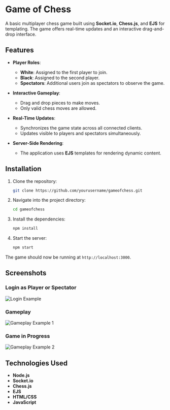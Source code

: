 # Game of Chess

A basic multiplayer chess game built using **Socket.io**, **Chess.js**, and **EJS** for templating. The game offers real-time updates and an interactive drag-and-drop interface.

## Features

- **Player Roles**:  
  - **White**: Assigned to the first player to join.  
  - **Black**: Assigned to the second player.  
  - **Spectators**: Additional users join as spectators to observe the game.  

- **Interactive Gameplay**:  
  - Drag and drop pieces to make moves.  
  - Only valid chess moves are allowed.  

- **Real-Time Updates**:  
  - Synchronizes the game state across all connected clients.  
  - Updates visible to players and spectators simultaneously.  

- **Server-Side Rendering**:  
  - The application uses **EJS** templates for rendering dynamic content.  

## Installation

1. Clone the repository:
    ```bash
    git clone https://github.com/yourusername/gameofchess.git
    ```
2. Navigate into the project directory:
    ```bash
    cd gameofchess
    ```
3. Install the dependencies:
    ```bash
    npm install
    ```
4. Start the server:
    ```bash
    npm start
    ```

The game should now be running at `http://localhost:3000`.

## Screenshots

### Login as Player or Spectator
![Login Example](https://github.com/user-attachments/assets/adcb7efa-07b7-4e83-873b-9f70fae6a40e)

### Gameplay
![Gameplay Example 1](https://github.com/user-attachments/assets/7d8e41ac-4624-4b14-9f5b-074a9be0c470)

### Game in Progress
![Gameplay Example 2](https://github.com/user-attachments/assets/6b6ee99e-9269-4ea6-8316-5c285c6474f2)

## Technologies Used

- **Node.js**  
- **Socket.io**  
- **Chess.js**  
- **EJS**  
- **HTML/CSS**  
- **JavaScript**
